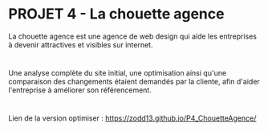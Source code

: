 # PROJET 4 - La chouette agence

La chouette agence est une agence de web design qui aide les entreprises à devenir attractives et visibles sur internet.

#

Une analyse complète du site initial, une optimisation ainsi qu'une comparaison des changements étaient demandés par la cliente,
afin d'aider l'entreprise à améliorer son référencement.
#
Lien de la version optimiser : https://zodd13.github.io/P4_ChouetteAgence/





